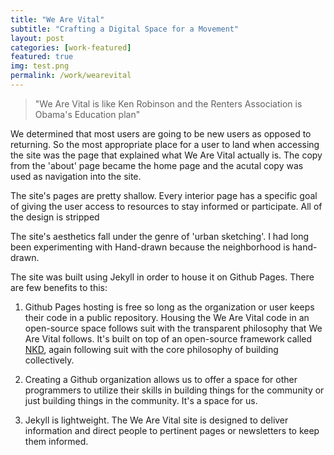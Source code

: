 ```yaml
---
title: "We Are Vital"
subtitle: "Crafting a Digital Space for a Movement"
layout: post
categories: [work-featured]
featured: true
img: test.png
permalink: /work/wearevital
---
```


> "We Are Vital is like Ken Robinson and the Renters Association is Obama's Education plan"

We determined that most users are going to be new users as opposed to returning. So the most appropriate place for a user to land when accessing the site was the page that explained what We Are Vital actually is. The copy from the 'about' page became the home page and the acutal copy was used as navigation into the site.

The site's pages are pretty shallow. Every interior page has a specific goal of giving the user access to resources to stay informed or participate. All of the design is stripped 

The site's aesthetics fall under the genre of 'urban sketching'. I had long been experimenting with  Hand-drawn because the neighborhood is hand-drawn.

The site was built using Jekyll in order to house it on Github Pages. There are few benefits to this:

1. Github Pages hosting is free so long as the organization or user keeps their code in a public repository. Housing the We Are Vital code in an open-source space follows suit with the transparent philosophy that We Are Vital follows. It's built on top of an open-source framework called <a href="https://github.com/mrmrs/nkd">NKD</a>, again following suit with the core philosophy of building collectively.

2. Creating a Github organization allows us to offer a space for other programmers to utilize their skills in building things for the community or just building things in the community. It's a space for us.

3. Jekyll is lightweight. The We Are Vital site is designed to deliver information and direct people to pertinent pages or newsletters to keep them informed.
